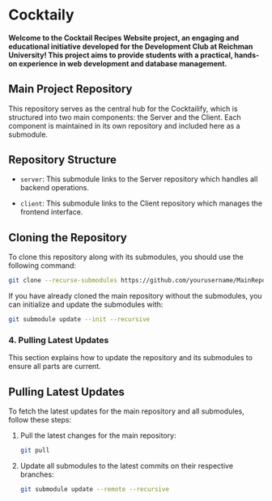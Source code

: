 # Cocktaily

#### Welcome to the Cocktail Recipes Website project, an engaging and educational initiative developed for the Development Club at Reichman University! This project aims to provide students with a practical, hands-on experience in web development and database management.


## Main Project Repository

This repository serves as the central hub for the Cocktailify, which is structured into two main components: the Server and the Client. Each component is maintained in its own repository and included here as a submodule.

## Repository Structure

- `server`: This submodule links to the Server repository which handles all backend operations.

- `client`: This submodule links to the Client repository which manages the frontend interface.

## Cloning the Repository

To clone this repository along with its submodules, you should use the following command:

```sh
git clone --recurse-submodules https://github.com/yourusername/MainRepo.git
```
If you have already cloned the main repository without the submodules, you can initialize and update the submodules with:

```sh
git submodule update --init --recursive
```


### 4. Pulling Latest Updates
This section explains how to update the repository and its submodules to ensure all parts are current.

## Pulling Latest Updates

To fetch the latest updates for the main repository and all submodules, follow these steps:

1. Pull the latest changes for the main repository:
    ```sh
   git pull
    ```
2. Update all submodules to the latest commits on their respective branches:
    ```sh
   git submodule update --remote --recursive
    ```

